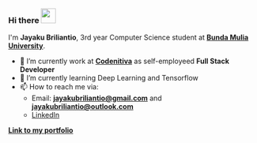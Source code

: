 ### Hi there <img src="https://github.com/TheDudeThatCode/TheDudeThatCode/blob/master/Assets/Hi.gif" width="30px"> 

I'm **Jayaku Briliantio**, 3rd year Computer Science student at [**Bunda Mulia University**](https://www.ubm.ac.id).

- 🔭 I’m currently work at [**Codenitiva**](https://www.linkedin.com/company/codenitiva) as self-employeed **Full Stack Developer**
- 🌱 I’m currently learning Deep Learning and Tensorflow
- 📫 How to reach me via: 
  - Email: **jayakubriliantio@gmail.com** and **jayakubriliantio@outlook.com**
  - [LinkedIn](https://www.linkedin.com/in/neartojayakubriliantio/)

[**Link to my portfolio**](https://jayakubriliantio.netlify.app)
